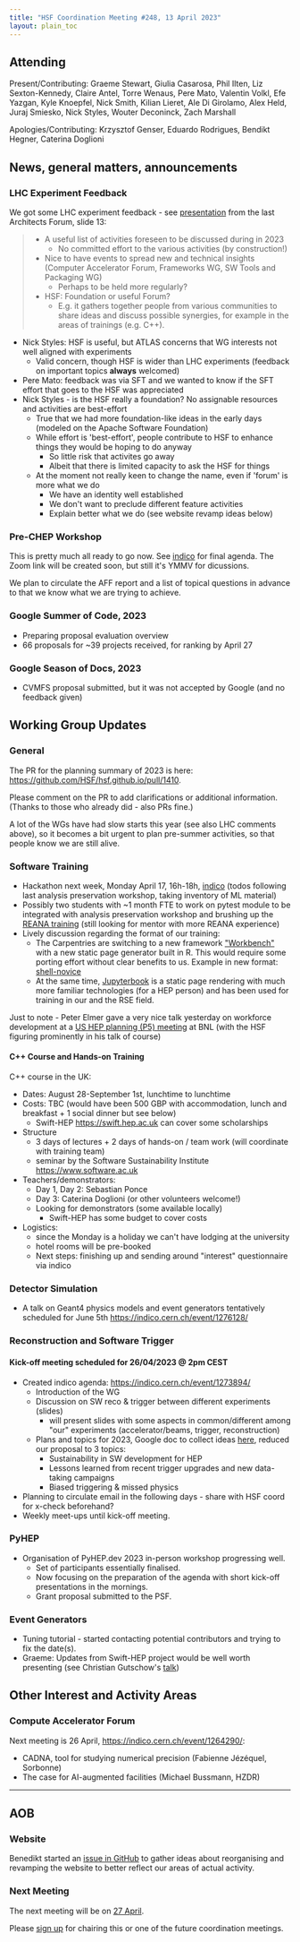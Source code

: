 ```yaml
---
title: "HSF Coordination Meeting #248, 13 April 2023"
layout: plain_toc
---
```


## Attending

Present/Contributing: Graeme Stewart, Giulia Casarosa, Phil Ilten, Liz Sexton-Kennedy, Claire Antel, Torre Wenaus, Pere Mato, Valentin Volkl, Efe Yazgan, Kyle Knoepfel, Nick Smith, Kilian Lieret, Ale Di Girolamo, Alex Held, Juraj Smiesko, Nick Styles, Wouter Deconinck, Zach Marshall

Apologies/Contributing: Krzysztof Genser, Eduardo Rodrigues, Bendikt Hegner, Caterina Doglioni

## News, general matters, announcements

### LHC Experiment Feedback

We got some LHC experiment feedback - see [presentation](https://indico.cern.ch/event/1251043/) from the last Architects Forum, slide 13:

> - A useful list of activities foreseen to be discussed during in 2023
>   - No committed effort to the various activities (by construction!)
> - Nice to have events to spread new and technical insights (Computer Accelerator Forum, Frameworks WG, SW Tools and Packaging WG)
>   - Perhaps to be held more regularly?
> - HSF: Foundation or useful Forum?
>   - E.g. it gathers together people from various communities to share ideas and discuss possible synergies, for example in the areas of trainings (e.g. C++).

- Nick Styles: HSF is useful, but ATLAS concerns that WG interests not well aligned with experiments
  - Valid concern, though HSF is wider than LHC experiments (feedback on important topics **always** welcomed)
- Pere Mato: feedback was via SFT and we wanted to know if the SFT effort that goes to the HSF was appreciated
- Nick Styles - is the HSF really a foundation? No assignable resources and activities are best-effort
  - True that we had more foundation-like ideas in the early days (modeled on the Apache Software Foundation)
  - While effort is 'best-effort', people contribute to HSF to enhance things they would be hoping to do anyway
    - So little risk that activites go away
    - Albeit that there is limited capacity to ask the HSF for things
  - At the moment not really keen to change the name, even if 'forum' is more what we do
    - We have an identity well established
    - We don't want to preclude different feature activities
    - Explain better what we do (see website revamp ideas below)

### Pre-CHEP Workshop

This is pretty much all ready to go now. See [indico](https://indico.cern.ch/e/wlcg-hsf23) for final agenda. The Zoom link will be created soon, but still it's YMMV for dicussions.

We plan to circulate the AFF report and a list of topical questions in advance to that we know what we are trying to achieve.

### Google Summer of Code, 2023

- Preparing proposal evaluation overview
- 66 proposals for ~39 projects received, for ranking by April 27

### Google Season of Docs, 2023

- CVMFS proposal submitted, but it was not accepted by Google (and no feedback given)

## Working Group Updates

### General

The PR for the planning summary of 2023 is here: <https://github.com/HSF/hsf.github.io/pull/1410>.

Please comment on the PR to add clarifications or additional information. (Thanks to those who already did - also PRs fine.)

A lot of the WGs have had slow starts this year (see also LHC comments above), so it becomes a bit urgent to plan pre-summer activities, so that people know we are still alive.

### Software Training

- Hackathon next week, Monday April 17, 16h-18h, [indico] (todos following last analysis preservation workshop, taking inventory of ML material)
- Possibly two students with ~1 month FTE to work on pytest module to be integrated with analysis preservation workshop and brushing up the [REANA training][reana-training] (still looking for mentor with more REANA experience)
- Lively discussion regarding the format of our training:
  - The Carpentries are switching to a new framework ["Workbench"][workbench] with a new static page generator built in R. This would require some porting effort without clear benefits to us. Example in new format: [shell-novice]
  - At the same time, [Jupyterbook][] is a static page rendering with much more familiar technologies (for a HEP person) and has been used for training in our and the RSE field.

[indico]: https://indico.cern.ch/event/1276398
[workbench]: https://carpentries.github.io/sandpaper-docs/
[shell-novice]: https://fishtree-attempt.github.io/shell-novice/
[reana-training]: https://github.com/hsf-training/hsf-training-reana-webpage/
[Jupyterbook]: https://jupyterbook.org/

Just to note - Peter Elmer gave a very nice talk yesterday on workforce development at a [US HEP planning (P5) meeting](https://indico.bnl.gov/event/18372/timetable/?view=standard) at BNL (with the HSF figuring prominently in his talk of course)

#### C++ Course and Hands-on Training

C++ course in the UK:

- Dates: August 28-September 1st, lunchtime to lunchtime
- Costs: TBC (would have been 500 GBP with accommodation, lunch and breakfast + 1 social dinner but see below)
  - Swift-HEP <https://swift.hep.ac.uk> can cover some scholarships
- Structure
  - 3 days of lectures + 2 days of hands-on / team work (will coordinate with training team)
  - seminar by the Software Sustainability Institute <https://www.software.ac.uk>
- Teachers/demonstrators:
  - Day 1, Day 2: Sebastian Ponce
  - Day 3: Caterina Doglioni (or other volunteers welcome!)
  - Looking for demonstrators (some available locally)
    - Swift-HEP has some budget to cover costs
- Logistics:
  - since the Monday is a holiday we can't have lodging at the university
  - hotel rooms will be pre-booked
  - Next steps: finishing up and sending around "interest" questionnaire via indico

### Detector Simulation

- A talk on Geant4 physics models and event generators tentatively scheduled for June 5th <https://indico.cern.ch/event/1276128/>

### Reconstruction and Software Trigger

#### Kick-off meeting scheduled for 26/04/2023 @ 2pm CEST

- Created indico agenda: <https://indico.cern.ch/event/1273894/>
  - Introduction of the WG
  - Discussion on SW reco & trigger between different experiments (slides)
    - will present slides with some aspects in common/different among "our" experiments (accelerator/beams, trigger, reconstruction)
  - Plans and topics for 2023, Google doc to collect ideas [here](https://docs.google.com/document/d/1v03aQRlKfTxcXTYb6Stf_cpqklt7e-FznmIUEw5Ec9o/edit?usp=sharing), reduced our proposal to 3 topics:
    - Sustainability in SW development for HEP
    - Lessons learned from recent trigger upgrades and new data-taking campaigns
    - Biased triggering & missed physics 
- Planning to circulate email in the following days - share with HSF coord for x-check beforehand?
- Weekly meet-ups until kick-off meeting.

### PyHEP

- Organisation of PyHEP.dev 2023 in-person workshop progressing well.
  - Set of participants essentially finalised.
  - Now focusing on the preparation of the agenda with short kick-off presentations in the mornings.
  - Grant proposal submitted to the PSF.

### Event Generators

- Tuning tutorial - started contacting potential contributors and trying to fix the date(s).
- Graeme: Updates from Swift-HEP project would be well worth presenting (see Christian Gutschow's [talk](https://indico.cern.ch/event/1215829/contributions/5306554/attachments/2621168/4531821/cg_swiftHepUpdateMar2023.pdf))

## Other Interest and Activity Areas

### Compute Accelerator Forum

Next meeting is 26 April, <https://indico.cern.ch/event/1264290/>:

- CADNA, tool for studying numerical precision (Fabienne Jézéquel, Sorbonne)
- The case for AI-augmented facilities (Michael Bussmann, HZDR)

---

## AOB

### Website

Benedikt started an [issue in GitHub](https://github.com/HSF/hsf.github.io/issues/1411) to gather ideas about reorganising and revamping the website to better reflect our areas of actual activity.

### Next Meeting

The next meeting will be on [27 April](https://indico.cern.ch/event/1225014/).

Please [sign up](https://docs.google.com/spreadsheets/d/1Z1Z4payCpieOLiVFcC6y9j-KCj71u6xX232LHUgIHfI/edit) for chairing this or one of the future coordination meetings.
